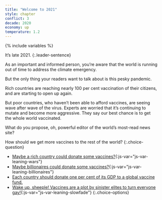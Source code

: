 ```yaml
---
title: "Welcome to 2021"
style: chapter
conflict: 3
decade: 2020
economy: up
temperature: 1.2
---
```


{% include variables %}

It’s late 2021.
{:.leader-sentence}

As an important and informed person, you’re aware that the world is running out of time to address the climate emergency.

But the only thing your readers want to talk about is this pesky pandemic.

Rich countries are reaching nearly 100 per cent vaccination of their citizens, and are starting to open up again.

But poor countries, who haven’t been able to afford vaccines, are seeing wave after wave of the virus. Experts are worried that it’s continuing to mutate and become more aggressive. They say our best chance is to get the whole world vaccinated.

What do you propose, oh, powerful editor of the world’s most-read news site?

How should we get more vaccines to the rest of the world?
{:.choice-question}

- [Maybe a rich country could donate some vaccines?](chapter_slow-economic-recovery.html){:js-var="js-var-leaning-wars"}
- [Maybe billionaires could donate some vaccines?](chapter_slow-economic-recovery.html){:js-var="js-var-leaning-billionaires"}
- [Each country should donate one per cent of its GDP to a global vaccine fund.](chapter_fair-vaccine-distribution.html)
- [Wake up, sheeple! Vaccines are a plot by sinister elites to turn everyone gay!](chapter_slow-economic-recovery.html){:js-var="js-var-leaning-slowfade"}
{:.choice-options}
